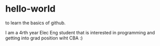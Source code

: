 # hello-world
to learn the basics of github.

I am a 4rth year Elec Eng student that is interested in programming and getting into grad position wiht CBA :)
